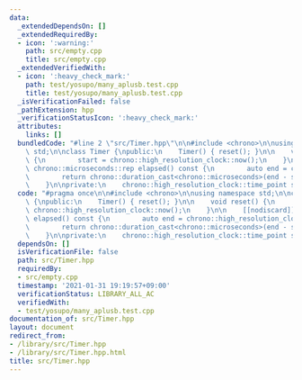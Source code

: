 ```yaml
---
data:
  _extendedDependsOn: []
  _extendedRequiredBy:
  - icon: ':warning:'
    path: src/empty.cpp
    title: src/empty.cpp
  _extendedVerifiedWith:
  - icon: ':heavy_check_mark:'
    path: test/yosupo/many_aplusb.test.cpp
    title: test/yosupo/many_aplusb.test.cpp
  _isVerificationFailed: false
  _pathExtension: hpp
  _verificationStatusIcon: ':heavy_check_mark:'
  attributes:
    links: []
  bundledCode: "#line 2 \"src/Timer.hpp\"\n\n#include <chrono>\n\nusing namespace\
    \ std;\n\nclass Timer {\npublic:\n    Timer() { reset(); }\n\n    void reset()\
    \ {\n        start = chrono::high_resolution_clock::now();\n    }\n\n    [[nodiscard]]\
    \ chrono::microseconds::rep elapsed() const {\n        auto end = chrono::high_resolution_clock::now();\n\
    \        return chrono::duration_cast<chrono::microseconds>(end - start).count();\n\
    \    }\n\nprivate:\n    chrono::high_resolution_clock::time_point start;\n};\n"
  code: "#pragma once\n\n#include <chrono>\n\nusing namespace std;\n\nclass Timer\
    \ {\npublic:\n    Timer() { reset(); }\n\n    void reset() {\n        start =\
    \ chrono::high_resolution_clock::now();\n    }\n\n    [[nodiscard]] chrono::microseconds::rep\
    \ elapsed() const {\n        auto end = chrono::high_resolution_clock::now();\n\
    \        return chrono::duration_cast<chrono::microseconds>(end - start).count();\n\
    \    }\n\nprivate:\n    chrono::high_resolution_clock::time_point start;\n};\n"
  dependsOn: []
  isVerificationFile: false
  path: src/Timer.hpp
  requiredBy:
  - src/empty.cpp
  timestamp: '2021-01-31 19:19:57+09:00'
  verificationStatus: LIBRARY_ALL_AC
  verifiedWith:
  - test/yosupo/many_aplusb.test.cpp
documentation_of: src/Timer.hpp
layout: document
redirect_from:
- /library/src/Timer.hpp
- /library/src/Timer.hpp.html
title: src/Timer.hpp
---
```

